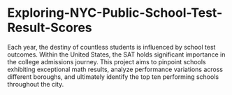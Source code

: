 # Exploring-NYC-Public-School-Test-Result-Scores 
Each year, the destiny of countless students is influenced by school test outcomes. Within the United States, the SAT holds significant importance in the college admissions journey. This project aims to pinpoint schools exhibiting exceptional math results, analyze performance variations across different boroughs, and ultimately identify the top ten performing schools throughout the city.
